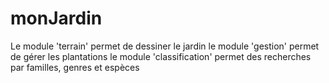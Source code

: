 # monJardin
Le module 'terrain' permet de dessiner le jardin
le module 'gestion' permet de gérer les plantations
le module 'classification' permet des recherches par familles, genres et espèces

